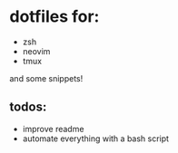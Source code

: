 # dotfiles for:

- zsh
- neovim
- tmux

and some snippets!

## todos:

- improve readme
- automate everything with a bash script
